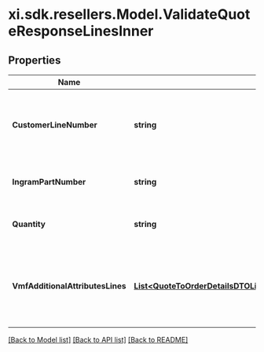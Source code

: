 # xi.sdk.resellers.Model.ValidateQuoteResponseLinesInner

## Properties

Name | Type | Description | Notes
------------ | ------------- | ------------- | -------------
**CustomerLineNumber** | **string** | The reseller&#39;s line item number for reference in their system. | [optional] 
**IngramPartNumber** | **string** | Unique Ingram Micro part number. | [optional] 
**Quantity** | **string** | The quantity of the line item. | [optional] 
**VmfAdditionalAttributesLines** | [**List&lt;QuoteToOrderDetailsDTOLinesInnerVmfAdditionalAttributesLinesInner&gt;**](QuoteToOrderDetailsDTOLinesInnerVmfAdditionalAttributesLinesInner.md) | The object containing the list of fields required at a line level by the vendor. | [optional] 

[[Back to Model list]](../README.md#documentation-for-models) [[Back to API list]](../README.md#documentation-for-api-endpoints) [[Back to README]](../README.md)

